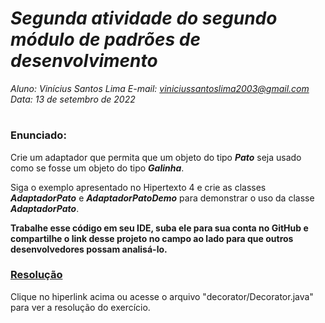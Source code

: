 # ***Segunda atividade do segundo módulo de padrões de desenvolvimento***
_Aluno: Vinícius Santos Lima  E-mail: viniciussantoslima2003@gmail.com<br>Data: 13 de setembro de 2022_
#  

### Enunciado: 
Crie um adaptador que permita que um objeto do tipo ***Pato*** seja usado como se fosse um objeto do tipo ***Galinha***.

Siga o exemplo apresentado no Hipertexto 4 e crie as classes ***AdaptadorPato*** e ***AdaptadorPatoDemo*** para demonstrar o uso da classe ***AdaptadorPato***.

**Trabalhe esse código em seu IDE, suba ele para sua conta no GitHub e compartilhe o link desse projeto no campo ao lado para que outros desenvolvedores possam analisá-lo.**

<h3><a href="https://github.com/p4tit0/Atividades-Softex-Recife-/blob/main/Padrões%20de%20projetos/Modulo%2002/Atividade%2001/decorator/Decorator.java">Resolução</a></h3>
Clique no hiperlink acima ou acesse o arquivo "decorator/Decorator.java" para ver a resolução do exercício.<br>
